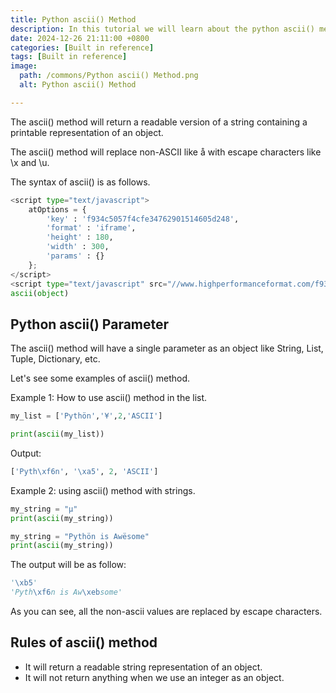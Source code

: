 ```yaml
---
title: Python ascii() Method
description: In this tutorial we will learn about the python ascii() method and its uses.
date: 2024-12-26 21:11:00 +0800
categories: [Built in reference]
tags: [Built in reference]
image:
  path: /commons/Python ascii() Method.png
  alt: Python ascii() Method

---
```



The ascii() method will return a readable version of a string containing a printable representation of an object.

<script type="text/javascript">
	atOptions = {
		'key' : 'f934c5057f4cfe34762901514605d248',
		'format' : 'iframe',
		'height' : 180,
		'width' : 300,
		'params' : {}
	};
</script>
<script type="text/javascript" src="//www.highperformanceformat.com/f934c5057f4cfe34762901514605d248/invoke.js"></script>
The ascii() method will replace non-ASCII like å with escape characters like \\x and \\u.

The syntax of ascii() is as follows.

```python
<script type="text/javascript">
	atOptions = {
		'key' : 'f934c5057f4cfe34762901514605d248',
		'format' : 'iframe',
		'height' : 180,
		'width' : 300,
		'params' : {}
	};
</script>
<script type="text/javascript" src="//www.highperformanceformat.com/f934c5057f4cfe34762901514605d248/invoke.js"></script>
ascii(object)
```

<script type="text/javascript">
	atOptions = {
		'key' : 'f934c5057f4cfe34762901514605d248',
		'format' : 'iframe',
		'height' : 180,
		'width' : 300,
		'params' : {}
	};
</script>
<script type="text/javascript" src="//www.highperformanceformat.com/f934c5057f4cfe34762901514605d248/invoke.js"></script>
## Python ascii() Parameter

The ascii() method will have a single parameter as an object like String, List, Tuple, Dictionary, etc.

Let's see some examples of ascii() method.

Example 1: How to use ascii() method in the list.

```python
my_list = ['Pythön','¥',2,'ASCII']

print(ascii(my_list))
```

Output:

```python
['Pyth\xf6n', '\xa5', 2, 'ASCII']
```

Example 2: using ascii() method with strings.

```python
my_string = "µ"
print(ascii(my_string))

my_string = "Pythön is Awësome"
print(ascii(my_string))
```
The output will be as follow:

```python
'\xb5'
'Pyth\xf6n is Aw\xebsome'
```

As you can see, all the non-ascii values are replaced by escape characters.

## Rules of ascii() method

* It will return a readable string representation of an object.  
* It will not return anything when we use an integer as an object.

